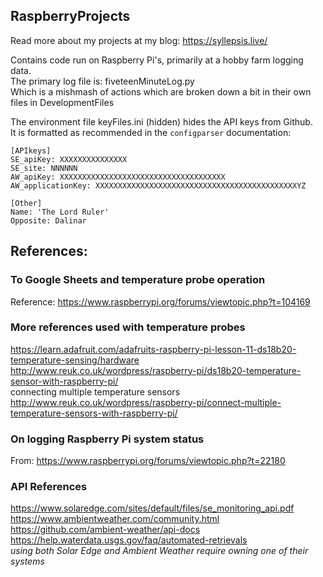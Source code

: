 ## RaspberryProjects
Read more about my projects at my blog: https://syllepsis.live/  

Contains code run on Raspberry Pi's, primarily at a hobby farm logging data.  
The primary log file is: fiveteenMinuteLog.py  
Which is a mishmash of actions which are broken down a bit in their own files in DevelopmentFiles


The environment file keyFiles.ini (hidden) hides the API keys from Github.   
It is formatted as recommended in the `configparser` documentation:  

```
[APIkeys]
SE_apiKey: XXXXXXXXXXXXXXX
SE_site: NNNNNN
AW_apiKey: XXXXXXXXXXXXXXXXXXXXXXXXXXXXXXXXXXXXX
AW_applicationKey: XXXXXXXXXXXXXXXXXXXXXXXXXXXXXXXXXXXXXXXXXXXXXYZ

[Other]
Name: 'The Lord Ruler'
Opposite: Dalinar
```


## References:

### To Google Sheets and temperature probe operation
 Reference: https://www.raspberrypi.org/forums/viewtopic.php?t=104169  

### More references used with temperature probes
 https://learn.adafruit.com/adafruits-raspberry-pi-lesson-11-ds18b20-temperature-sensing/hardware  
 http://www.reuk.co.uk/wordpress/raspberry-pi/ds18b20-temperature-sensor-with-raspberry-pi/  
 connecting multiple temperature sensors  
 http://www.reuk.co.uk/wordpress/raspberry-pi/connect-multiple-temperature-sensors-with-raspberry-pi/  

### On logging Raspberry Pi system status
 From: https://www.raspberrypi.org/forums/viewtopic.php?t=22180  

### API References
 https://www.solaredge.com/sites/default/files/se_monitoring_api.pdf  
 https://www.ambientweather.com/community.html  
 https://github.com/ambient-weather/api-docs  
 https://help.waterdata.usgs.gov/faq/automated-retrievals    
 *using both Solar Edge and Ambient Weather require owning one of their systems*  
